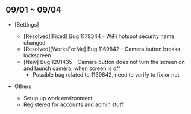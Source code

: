 ## 09/01 ~ 09/04

* [Settings]
	- [Resolved][Fixed] Bug 1179344 - WiFi hotspot security name changed
	- [Resolved][WorksForMe] Bug 1169842 - Camera button breaks lockscreen
	- [New] Bug 1201435 - Camera button does not turn the screen on and launch camera, when screen is off
		- Possible bug related to 1169842, need to verify to fix or not

* Others
	- Setup up work environment
	- Registered for accounts and admin stuff